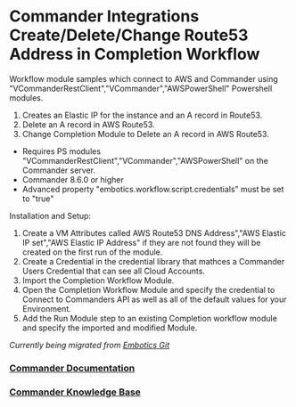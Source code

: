 # Commander Integrations Create/Delete/Change Route53 Address in Completion Workflow

Workflow module samples which connect to AWS and Commander using "VCommanderRestClient","VCommander","AWSPowerShell" Powershell modules.
1. Creates an Elastic IP for the instance and an A record in Route53.
2. Delete an A record in AWS Route53. 
3. Change Completion Module to Delete an A record in AWS Route53. 

* Requires PS modules "VCommanderRestClient","VCommander","AWSPowerShell" on the Commander server. 
* Commander 8.6.0 or higher
* Advanced property "embotics.workflow.script.credentials" must be set to "true"

Installation and Setup:
1. Create a VM Attributes called AWS Route53 DNS Address","AWS Elastic IP set","AWS Elastic IP Address" if they are not found they will be created on the first run of the module. 
2. Create a Credential in the credential library that mathces a Commander Users Credential that can see all Cloud Accounts. 
3. Import the Completion Workflow Module.
4. Open the Completion Workflow Module and specify the credential to Connect to Commanders API as well as all of the default values for your Environment.
5. Add the Run Module step to an existing Completion workflow module and specify the imported and modified Module.

*Currently being migrated from [Embotics Git](https://github.com/Embotics)*

### [Commander Documentation](https://docs.snowsoftware.com/commander/index.htm)

### [Commander Knowledge Base](https://community.snowsoftware.com/s/topic/0TO1r000000E5srGAC/commander?tabset-056aa=2)